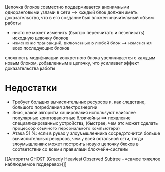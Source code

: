 Цепочка блоков совместно поддерживается анонимными одноранговыми узлами в сети $\implies$ каждый блок должен иметь доказательство, что в его создание был вложен значительный объем работы

- никто не может изменить (быстро пересчитать и переписать) исходную цепочку блоков
- изменение транзакций, включенных в любой блок $\implies$ изменения всех последующих блоков

сложность модификации конкретного блока увеличивается с каждым новым блоком, добавленным в цепочку, что усиливает эффект доказательства работы


# Недостатки

- Требует больших вычислительных ресурсов и, как следствие, большого потребления электроэнергии
- Зная, какой алгоритм хэширования используют наиболее популярные криптовалютные блокчейны $\implies$ появление специализированных устройства, (быстрее, чем это может сделать процессор обычного персонального компьютера)
- Атака 51 %: если в руках у злоумышленника сосредоточится больше вычислительных ресурсов, чем у всей остальной сети, тогда злоумышленник может построить новую цепочку блоков в соответствии со всеми правилами блокчейн-системы

[[Алгоритм GHOST (Greedy Heaviest Observed Subtree – «самое тяжелое наблюдаемое поддерево»)]]
